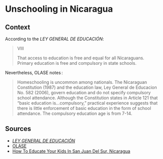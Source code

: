 # Unschooling in Nicaragua

## Context

According to the _LEY GENERAL DE EDUCACIÓN_:

> VIII
> 
> That access to education is free and equal for all Nicaraguans. Primary education is free and compulsory in state schools.

Nevertheless, OLASE notes :

> Homeschooling is uncommon among nationals. The Nicaraguan Constitution (1987) and the education law, Ley General de Educacion No. 582 (2006), govern education and do not specify compulsory school attendance. Although the Constitution states in Article 121 that “basic education is…compulsory,” practical experience suggests that there is little enforcement of basic education in the form of school attendance. The compulsory education age is from 7-14.

## Sources

* [_LEY GENERAL DE EDUCACIÓN_](http://www.ilo.org/dyn/natlex/natlex4.detail?p_lang=es&p_isn=76690&p_country=NIC&p_count=351#:~:text=Nombre%3A-,Ley,582%2C%20Ley%20General%20de%20Educaci%C3%B3n.&text=Resumen%2Fcita%3A,Sociedad%20en%20su%20funci%C3%B3n%20educadora.)
* [OLASE](https://sinescuela.org/en:nicaragua:inicio)
* [How To Educate Your Kids In San Juan Del Sur, Nicaragua](https://www.centralamerica.com/living/daily-life/educate-kids-san-juan-del-sur-nicaragua/)
